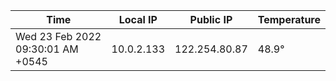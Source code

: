 | Time     | Local IP | Public IP | Temperature |
| ----------- | ----------- | ----------- | ----------- |
| Wed 23 Feb 2022 09:30:01 AM +0545      | 10.0.2.133     | 122.254.80.87  | 48.9° |
